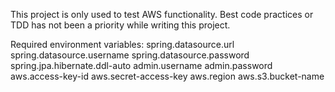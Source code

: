 This project is only used to test AWS functionality.
Best code practices or TDD has not been a priority while writing this project.

Required environment variables:
spring.datasource.url
spring.datasource.username
spring.datasource.password
spring.jpa.hibernate.ddl-auto
admin.username
admin.password
aws.access-key-id
aws.secret-access-key
aws.region
aws.s3.bucket-name
